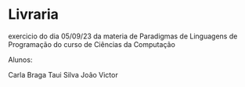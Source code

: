 # Livraria
 exercicio do dia 05/09/23 da materia de Paradigmas de Linguagens de Programação do curso de Ciências da Computação 

Alunos:

Carla Braga
Taui Silva
João Victor